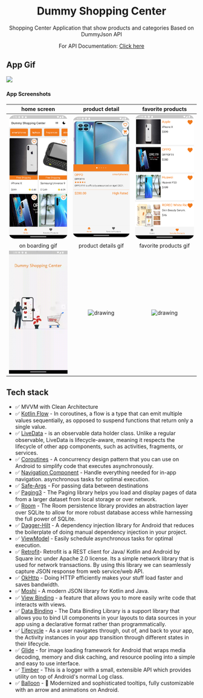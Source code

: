 <h1 align="center">Dummy Shopping Center</h1>

<p align="center">  
Shopping Center Application that show products and categories Based on DummyJson API
<br/>
<p align="center">For API Documentation: <a href="https://dummyjson.com/docs">Click here</a></p>
</p>


## App Gif
<img src="https://github.com/herdal06/DummyShoppingCenter/blob/master/arts/app.gif?raw=true"  width="25%"/>


#### App Screenshots

| home screen | product detail | favorite products |
|:-:|:-:|:-:|
| <img src="https://github.com/herdal06/DummyShoppingCenter/blob/master/arts/home.png?raw=true" alt="drawing" width="300"/> | <img src="https://github.com/herdal06/DummyShoppingCenter/blob/develop/arts/details.png?raw=true" alt="drawing" width="300"/> | <img src="https://github.com/herdal06/DummyShoppingCenter/blob/develop/arts/favorite.png?raw=true" alt="drawing" width="300"/> 
| on boarding gif | product details gif | favorite products gif |
| <img src="https://github.com/herdal06/DummyShoppingCenter/blob/master/arts/onboarding.gif?raw=true" alt="drawing" width="300"/> | <img src="https://github.com/herdal06/DummyShoppingCenter/blob/master/arts/details.gif?raw=true" alt="drawing" width="300"/> | <img src="https://github.com/herdal06/DummyShoppingCenter/blob/master/arts/favorite.gif?raw=true" alt="drawing" width="300"/> 


## Tech stack
* ✅ MVVM with Clean Architecture
* ✅ [Kotlin Flow][33] - In coroutines, a flow is a type that can emit multiple values sequentially, as opposed to suspend functions that return only a single value.
* ✅ [LiveData][31] - is an observable data holder class. Unlike a regular observable, LiveData is lifecycle-aware, meaning it respects the lifecycle of other app components, such as activities, fragments, or services.
* ✅ [Coroutines][51] - A concurrency design pattern that you can use on Android to simplify code that executes asynchronously.
* ✅ [Navigation Component][24] - Handle everything needed for in-app navigation. asynchronous tasks for optimal execution.
* ✅ [Safe-Args][25] - For passing data between destinations
* ✅ [Paging3][85] - The Paging library helps you load and display pages of data from a larger dataset from local storage or over network.
* ✅ [Room][12] - The Room persistence library provides an abstraction layer over SQLite to allow for more robust database access while harnessing the full power of SQLite.
* ✅ [Dagger-Hilt][93] - A dependency injection library for Android that reduces the boilerplate of doing manual dependency injection in your project.
* ✅ [ViewModel][17] - Easily schedule asynchronous tasks for optimal execution.
* ✅ [Retrofit][90]- Retrofit is a REST client for Java/ Kotlin and Android by Square inc under Apache 2.0 license. Its a simple network library that is used for network transactions. By using this library we can seamlessly capture JSON response from web service/web API.
* ✅ [OkHttp][23] - Doing HTTP efficiently makes your stuff load faster and saves bandwidth.
* ✅ [Moshi][95] - A modern JSON library for Kotlin and Java.
* ✅ [View Binding][11] - a feature that allows you to more easily write code that interacts with views.
* ✅ [Data Binding][86] - The Data Binding Library is a support library that allows you to bind UI components in your layouts to data sources in your app using a declarative format rather than programmatically.
* ✅ [Lifecycle][22] - As a user navigates through, out of, and back to your app, the Activity instances in your app transition through different states in their lifecycle.
* ✅ [Glide][27] - for image loading framework for Android that wraps media decoding, memory and disk caching, and resource pooling into a simple and easy to use interface.
* ✅ [Timber][9] - This is a logger with a small, extensible API which provides utility on top of Android's normal Log class.
* ✅ [Balloon][42] - 🎈 Modernized and sophisticated tooltips, fully customizable with an arrow and animations on Android.

[11]: https://developer.android.com/topic/libraries/view-binding
[92]: https://coil-kt.github.io/coil/
[93]: https://developer.android.com/training/dependency-injection/hilt-android
[51]: https://developer.android.com/kotlin/coroutines
[90]: https://square.github.io/retrofit/
[33]: https://developer.android.com/kotlin/flow
[22]: https://developer.android.com/guide/components/activities/activity-lifecycle
[17]: https://developer.android.com/topic/libraries/architecture/viewmodel?gclid=Cj0KCQiA4uCcBhDdARIsAH5jyUlE1HL0TNxXu5b4pw6DEMOlRccWdVnqiRcLji7OHsDN6trNOKa-sdgaAr6rEALw_wcB&gclsrc=aw.ds
[23]: https://square.github.io/okhttp/
[24]: https://developer.android.com/guide/navigation/navigation-getting-started
[25]: https://developer.android.com/guide/navigation/navigation-pass-data
[31]: https://developer.android.com/topic/libraries/architecture/livedata
[27]: https://github.com/bumptech/glide
[85]: https://developer.android.com/topic/libraries/architecture/paging/v3-overview
[86]: https://developer.android.com/topic/libraries/data-binding
[12]: https://developer.android.com/jetpack/androidx/releases/room
[95]: https://github.com/square/moshi
[42]: https://github.com/skydoves/Balloon
[9]: https://github.com/JakeWharton/timber
